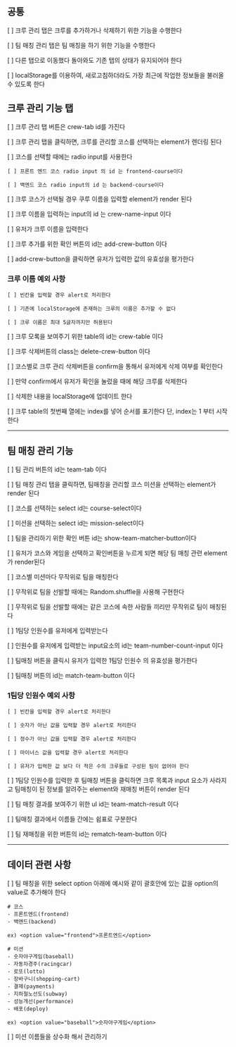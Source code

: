 ## 공통 

[ ] 크루 관리 탭은 크루를 추가하거나 삭제하기 위한 기능을 수행한다

[ ] 팀 매칭 관리 탭은 팀 매칭을 하기 위한 기능을 수행한다

[ ] 다른 탭으로 이동했다 돌아와도 기존 탭의 상태가 유지되어야 한다

[ ] localStorage를 이용하여, 새로고침하더라도 가장 최근에 작업한 정보들을 불러올 수 있도록 한다

## 크루 관리 기능 탭

[ ] 크루 관리 탭 버튼은 crew-tab id를 가진다 

[ ] 크루 관리 탭을 클릭하면, 크루를 관리할 코스를 선택하는 element가 렌더링 된다 

[ ] 코스를 선택할 때에는 radio input를 사용한다 

    [ ] 프론트 엔드 코스 radio input 의 id 는 frontend-course이다 

    [ ] 백엔드 코스 radio input의 id 는 backend-course이다 

[ ] 크루 코스가 선택될 경우 쿠루 이름을 입력할 element가 render 된다 

[ ] 크루 이름을 입력하는 input의 id 는 crew-name-input 이다 

[ ] 유저가 크루 이름을 입력한다 

[ ] 크루 추가를 위한 확인 버튼의 id는 add-crew-button 이다 

[ ] add-crew-button을 클릭하면 유저가 입력한 값의 유효성을 평가한다 

### 크루 이름 예외 사항

    [ ] 빈칸을 입력할 경우 alert로 처리한다 

    [ ] 기존에 localStorage에 존재하는 크루의 이름은 추가할 수 없다 

    [ ] 크루 이름은 최대 5글자까지만 허용된다 

[ ] 크루 모록을 보여주기 위한 table의 id는 crew-table 이다 

[ ] 크루 삭제버튼의 class는 delete-crew-button 이다 

[ ] 코스별로 크루 관리 삭제버튼을 confirm을 통해서 유저에게 삭제 여부를 확인한다 

[ ] 만약 confirm에서 유저가 확인을 눌렀을 때에 해당 크루를 삭제한다 

[ ] 삭제한 내용을 localStorage에 업데이트 한다 

[ ] 크루 table의 첫번째 열에는 index를 넣어 순서를 표기한다 단, index는 1 부터 시작한다 


<hr>

## 팀 매칭 관리 기능 

[ ] 팀 관리 버튼의 id는 team-tab 이다 

[ ] 팀 매칭 관리 탭을 클릭하면, 팀매칭을 관리할 코스 미션을 선택하는 element가 render 된다

[ ] 코스를 선택하는 select id는 course-select이다 

[ ] 미션을 선택하는 select id는 mission-select이다 

[ ] 팀을 관리하기 위한 확인 버튼 id는 show-team-matcher-button이다  

[ ] 유저가 코스와 게임을 선택하고 확인버튼을 누르게 되면 해당 팀 매칭 관련 element가 render된다

[ ] 코스별 미션마다 무작위로 팀을 매칭한다 

[ ] 무작위로 팀을 선발할 때에는 Random.shuffle을 사용해 구현한다 

[ ] 무작위로 팀을 선발할 때에는 같은 코스에 속한 사람들 끼리만 무작위로 팀이 매칭된다 

[ ]  1팀당 인원수를 유저에게 입력받는다 

[ ] 인원수를 유저에게 입력받는 input요소의 id는 team-number-count-input 이다 

[ ] 팀매칭 버튼을 클릭시 유저가 입력한 1팀당 인원수 의 유효성을 평가한다 

[ ] 팀매칭 버튼의 id는 match-team-button 이다 

### 1팀당 인원수 예외 사항 

    [ ] 빈칸을 입력할 경우 alert로 처리한다

    [ ] 숫자가 아닌 값을 입력할 경우 alert로 처리한다 

    [ ] 정수가 아닌 값을 입력할 경우 alert로 처리한다 

    [ ] 마이너스 값을 입력할 경우 alert로 처리한다 

    [ ] 유저가 입력한 값 보다 더 적은 수의 크루들로 구성된 팀이 없어야 한다 

[ ] 1팀당 인원수를 입력한 후 팀매칭 버튼을 클릭하면 크루 목록과 input 요소가 사라지고 팀매칭이 된 정보를 알려주는 element와 재매칭 버튼이 render 된다 

[ ] 팀 매칭 결과를 보여주기 위한 ul id는 team-match-result 이다 

[ ] 팀매칭 결과에서 이름들 간에는 쉼표로 구분한다 

[ ] 팀 재매칭을 위한 버튼의 id는 rematch-team-button 이다 

<hr>

## 데이터 관련 사항 

[ ] 팀 매칭을 위한 select option 아래에 예시와 같이 괄호안에 있는 값을 option의 value로 추가해야 한다 

```
# 코스
- 프론트엔드(frontend)
- 백엔드(backend)

ex) <option value="frontend">프론트엔드</option>

# 미션
- 숫자야구게임(baseball)
- 자동차경주(racingcar)
- 로또(lotto)
- 장바구니(shopping-cart)
- 결제(payments)
- 지하철노선도(subway)
- 성능개선(performance)
- 배포(deploy)

ex) <option value="baseball">숫자야구게임</option>
```

[ ] 미션 이름들을 상수화 해서 관리하기 